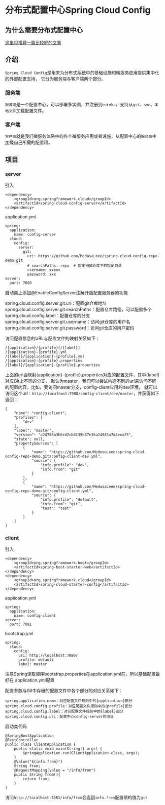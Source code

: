 # 分布式配置中心Spring Cloud Config

## 为什么需要分布式配置中心

[这里只推荐一篇比较好的文章](https://mp.weixin.qq.com/s/FYxVbWiY__HBUyb73mfimA)

## 介绍

`Spring Cloud Config`是用来为分布式系统中的基础设施和微服务应用提供集中化的外部配置支持，
它分为服务端与客户端两个部分。

### 服务端

`服务端`是一个配置中心，可以部署多实例，并注册到`eureka`，支持从`git`、`svn`、`本地文件`加载配置文件。

### 客户端

`客户端`就是我们微服务体系中的各个微服务应用或者设施，从配置中心的`服务端`中加载自己所需的配置项。


## 项目

### server

引入

    <dependency>
        <groupId>org.springframework.cloud</groupId>
        <artifactId>spring-cloud-config-server</artifactId>
    </dependency>
    
application.yml

    spring:
      application:
        name: config-server
      cloud:
        config:
          server:
            git:
              uri: https://github.com/MedusaLeee/spring-cloud-config-repo-demo.git
              # searchPaths: repo  # 指定扫描仓库下的指定目录
              username: xxxxx
              password: xxx
    server:
      port: 7080

启动类上添加@EnableConfigServer注解开启配置服务器的功能

spring.cloud.config.server.git.uri：配置git仓库地址 
spring.cloud.config.server.git.searchPaths：配置仓库路径，可以配置多个 
spring.cloud.config.label：配置仓库的分支 
spring.cloud.config.server.git.username：访问git仓库的用户名 
spring.cloud.config.server.git.password：访问git仓库的用户密码

访问配置信息的URL与配置文件的映射关系如下：

    /{application}/{profile}[/{label}]
    /{application}-{profile}.yml
    /{label}/{application}-{profile}.yml
    /{application}-{profile}.properties
    /{label}/{application}-{profile}.properties
    
上面的url会映射{application}-{profile}.properties对应的配置文件，其中{label}对应Git上不同的分支，
默认为master。我们可以尝试构造不同的url来访问不同的配置内容，比如，要访问master分支，config-client应用的dev环境，
就可以访问这个url：`http://localhost:7080/config-client/dev/master`，并获得如下返回：

    {
        "name": "config-client",
        "profiles": [
            "dev"
        ],
        "label": "master",
        "version": "a24766a3b0cd2cb8135b57e16a24583a7d4eea25",
        "state": null,
        "propertySources": [
            {
                "name": "https://github.com/MedusaLeee/spring-cloud-config-repo-demo.git/config-client-dev.yml",
                "source": {
                    "info.profile": "dev",
                    "info.from": "git"
                }
            },
            {
                "name": "https://github.com/MedusaLeee/spring-cloud-config-repo-demo.git/config-client.yml",
                "source": {
                    "info.profile": "default",
                    "info.from": "git",
                    "test": "test"
                }
            }
        ]
    }
    
### client

引入

    <dependency>
        <groupId>org.springframework.boot</groupId>
        <artifactId>spring-boot-starter-web</artifactId>
    </dependency>
    <dependency>
        <groupId>org.springframework.cloud</groupId>
        <artifactId>spring-cloud-starter-config</artifactId>
    </dependency>
    
application.yml

    spring:
      application:
        name: config-client
    server:
      port: 7081
 
bootstrap.yml

    spring:
      cloud:
        config:
          uri: http://localhost:7080/
          profile: default
          label: master
          

注意Spring读取顺序bootstrap.properties在application.yml前，所以基础配置最好在
application.yml配置

配置参数与Git中存储的配置文件中各个部分的对应关系如下：

    spring.application.name：对应配置文件规则中的{application}部分
    spring.cloud.config.profile：对应配置文件规则中的{profile}部分
    spring.cloud.config.label：对应配置文件规则中的{label}部分
    spring.cloud.config.uri：配置中心config-server的地址
    
启动类代码

    @SpringBootApplication
    @RestController
    public class ClientApplication {
        public static void main(String[] args) {
            SpringApplication.run(ClientApplication.class, args);
        }
        @Value("${info.from}")
        String from;
        @RequestMapping(value = "/info/from")
        public String from(){
            return from;
        }
    }
    
访问`http://localhost:7081/info/from`会返回`info.from`配置项的值为`git`  